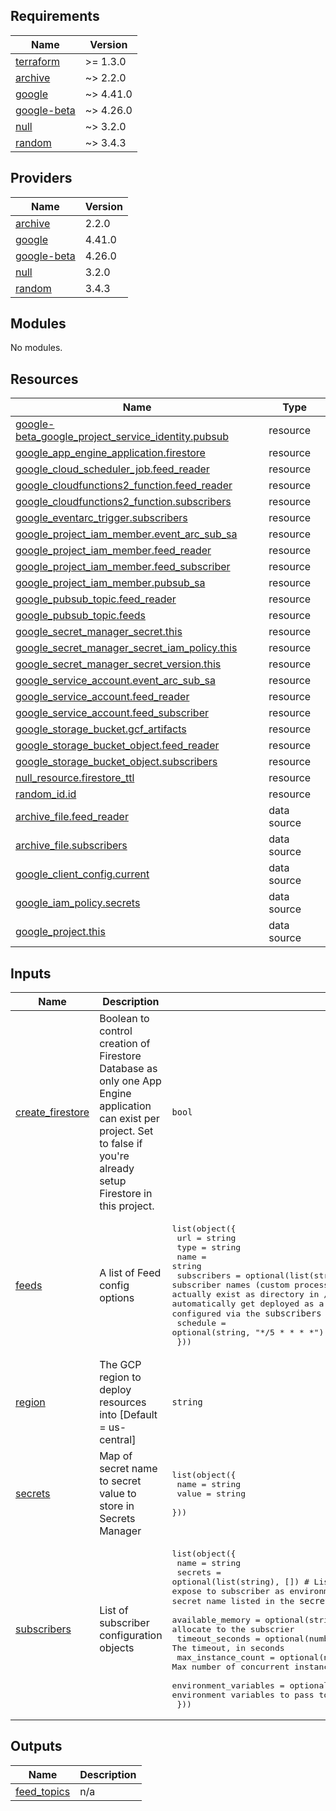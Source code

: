 <!-- BEGIN_TF_DOCS -->
## Requirements

| Name | Version |
|------|---------|
| <a name="requirement_terraform"></a> [terraform](#requirement\_terraform) | >= 1.3.0 |
| <a name="requirement_archive"></a> [archive](#requirement\_archive) | ~> 2.2.0 |
| <a name="requirement_google"></a> [google](#requirement\_google) | ~> 4.41.0 |
| <a name="requirement_google-beta"></a> [google-beta](#requirement\_google-beta) | ~> 4.26.0 |
| <a name="requirement_null"></a> [null](#requirement\_null) | ~> 3.2.0 |
| <a name="requirement_random"></a> [random](#requirement\_random) | ~> 3.4.3 |

## Providers

| Name | Version |
|------|---------|
| <a name="provider_archive"></a> [archive](#provider\_archive) | 2.2.0 |
| <a name="provider_google"></a> [google](#provider\_google) | 4.41.0 |
| <a name="provider_google-beta"></a> [google-beta](#provider\_google-beta) | 4.26.0 |
| <a name="provider_null"></a> [null](#provider\_null) | 3.2.0 |
| <a name="provider_random"></a> [random](#provider\_random) | 3.4.3 |

## Modules

No modules.

## Resources

| Name | Type |
|------|------|
| [google-beta_google_project_service_identity.pubsub](https://registry.terraform.io/providers/hashicorp/google-beta/latest/docs/resources/google_project_service_identity) | resource |
| [google_app_engine_application.firestore](https://registry.terraform.io/providers/hashicorp/google/latest/docs/resources/app_engine_application) | resource |
| [google_cloud_scheduler_job.feed_reader](https://registry.terraform.io/providers/hashicorp/google/latest/docs/resources/cloud_scheduler_job) | resource |
| [google_cloudfunctions2_function.feed_reader](https://registry.terraform.io/providers/hashicorp/google/latest/docs/resources/cloudfunctions2_function) | resource |
| [google_cloudfunctions2_function.subscribers](https://registry.terraform.io/providers/hashicorp/google/latest/docs/resources/cloudfunctions2_function) | resource |
| [google_eventarc_trigger.subscribers](https://registry.terraform.io/providers/hashicorp/google/latest/docs/resources/eventarc_trigger) | resource |
| [google_project_iam_member.event_arc_sub_sa](https://registry.terraform.io/providers/hashicorp/google/latest/docs/resources/project_iam_member) | resource |
| [google_project_iam_member.feed_reader](https://registry.terraform.io/providers/hashicorp/google/latest/docs/resources/project_iam_member) | resource |
| [google_project_iam_member.feed_subscriber](https://registry.terraform.io/providers/hashicorp/google/latest/docs/resources/project_iam_member) | resource |
| [google_project_iam_member.pubsub_sa](https://registry.terraform.io/providers/hashicorp/google/latest/docs/resources/project_iam_member) | resource |
| [google_pubsub_topic.feed_reader](https://registry.terraform.io/providers/hashicorp/google/latest/docs/resources/pubsub_topic) | resource |
| [google_pubsub_topic.feeds](https://registry.terraform.io/providers/hashicorp/google/latest/docs/resources/pubsub_topic) | resource |
| [google_secret_manager_secret.this](https://registry.terraform.io/providers/hashicorp/google/latest/docs/resources/secret_manager_secret) | resource |
| [google_secret_manager_secret_iam_policy.this](https://registry.terraform.io/providers/hashicorp/google/latest/docs/resources/secret_manager_secret_iam_policy) | resource |
| [google_secret_manager_secret_version.this](https://registry.terraform.io/providers/hashicorp/google/latest/docs/resources/secret_manager_secret_version) | resource |
| [google_service_account.event_arc_sub_sa](https://registry.terraform.io/providers/hashicorp/google/latest/docs/resources/service_account) | resource |
| [google_service_account.feed_reader](https://registry.terraform.io/providers/hashicorp/google/latest/docs/resources/service_account) | resource |
| [google_service_account.feed_subscriber](https://registry.terraform.io/providers/hashicorp/google/latest/docs/resources/service_account) | resource |
| [google_storage_bucket.gcf_artifacts](https://registry.terraform.io/providers/hashicorp/google/latest/docs/resources/storage_bucket) | resource |
| [google_storage_bucket_object.feed_reader](https://registry.terraform.io/providers/hashicorp/google/latest/docs/resources/storage_bucket_object) | resource |
| [google_storage_bucket_object.subscribers](https://registry.terraform.io/providers/hashicorp/google/latest/docs/resources/storage_bucket_object) | resource |
| [null_resource.firestore_ttl](https://registry.terraform.io/providers/hashicorp/null/latest/docs/resources/resource) | resource |
| [random_id.id](https://registry.terraform.io/providers/hashicorp/random/latest/docs/resources/id) | resource |
| [archive_file.feed_reader](https://registry.terraform.io/providers/hashicorp/archive/latest/docs/data-sources/file) | data source |
| [archive_file.subscribers](https://registry.terraform.io/providers/hashicorp/archive/latest/docs/data-sources/file) | data source |
| [google_client_config.current](https://registry.terraform.io/providers/hashicorp/google/latest/docs/data-sources/client_config) | data source |
| [google_iam_policy.secrets](https://registry.terraform.io/providers/hashicorp/google/latest/docs/data-sources/iam_policy) | data source |
| [google_project.this](https://registry.terraform.io/providers/hashicorp/google/latest/docs/data-sources/project) | data source |

## Inputs

| Name | Description | Type | Default | Required |
|------|-------------|------|---------|:--------:|
| <a name="input_create_firestore"></a> [create\_firestore](#input\_create\_firestore) | Boolean to control creation of Firestore Database as only one App Engine application can exist per project. Set to false if you're already setup Firestore in this project. | `bool` | `true` | no |
| <a name="input_feeds"></a> [feeds](#input\_feeds) | A list of Feed config options | <pre>list(object({<br>    url         = string<br>    type        = string<br>    name        = string<br>    subscribers = optional(list(string), []) # A list of subscriber names (custom processors) to subscribe to this feed. Must actually exist as directory in /src/subscribers/ which will automatically get deployed as a python310 cloud function v2 when configured via the `subscribers` variable<br>    schedule    = optional(string, "*/5 * * * *")<br>  }))</pre> | `[]` | no |
| <a name="input_region"></a> [region](#input\_region) | The GCP region to deploy resources into [Default = us-central] | `string` | `"us-central1"` | no |
| <a name="input_secrets"></a> [secrets](#input\_secrets) | Map of secret name to secret value to store in Secrets Manager | <pre>list(object({<br>    name  = string<br>    value = string<br>  }))</pre> | `[]` | no |
| <a name="input_subscribers"></a> [subscribers](#input\_subscribers) | List of subscriber configuration objects | <pre>list(object({<br>    name                  = string<br>    secrets               = optional(list(string), []) # List of Secret Manager secret names to expose to subscriber as environment variables. Must match an actual secret name listed in the `secrets` variable <br>    available_memory      = optional(string, "128Mi")  # The amount of memory to allocate to the subscrier<br>    timeout_seconds       = optional(number, 60)       # The timeout, in seconds<br>    max_instance_count    = optional(number, 100)      # Max number of concurrent instances of the subscriber<br>    environment_variables = optional(map(string), {})  # Additional environment variables to pass to the subscriber<br>  }))</pre> | `[]` | no |

## Outputs

| Name | Description |
|------|-------------|
| <a name="output_feed_topics"></a> [feed\_topics](#output\_feed\_topics) | n/a |
<!-- END_TF_DOCS -->